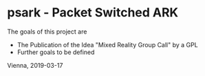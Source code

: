 # psark - Packet Switched ARK

The goals of this project are

- The Publication of the Idea "Mixed Reality Group Call" by a GPL
- Further goals to be defined

Vienna, 2019-03-17
